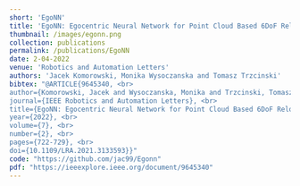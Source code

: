 ```yaml
---
short: 'EgoNN'
title: 'EgoNN: Egocentric Neural Network for Point Cloud Based 6DoF Relocalization at the City Scale'
thumbnail: /images/egonn.png
collection: publications
permalink: /publications/EgoNN
date: 2-04-2022
venue: 'Robotics and Automation Letters'
authors: 'Jacek Komorowski, Monika Wysoczanska and Tomasz Trzcinski'
bibtex: "@ARTICLE{9645340, <br>
author={Komorowski, Jacek and Wysoczanska, Monika and Trzcinski, Tomasz}, <br>
journal={IEEE Robotics and Automation Letters}, <br>
title={EgoNN: Egocentric Neural Network for Point Cloud Based 6DoF Relocalization at the City Scale}, <br>
year={2022}, <br>
volume={7}, <br>
number={2}, <br>
pages={722-729}, <br>
doi={10.1109/LRA.2021.3133593}}"
code: "https://github.com/jac99/Egonn"
pdf: "https://ieeexplore.ieee.org/document/9645340"
---
```


